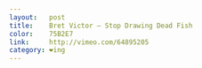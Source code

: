 ```yaml
---
layout:   post
title:    Bret Victor – Stop Drawing Dead Fish
color:    75B2E7
link:     http://vimeo.com/64895205
category: ❤ing
---
```


<div class="embed" data-url="http://vimeo.com/64895205">
    
</div>
